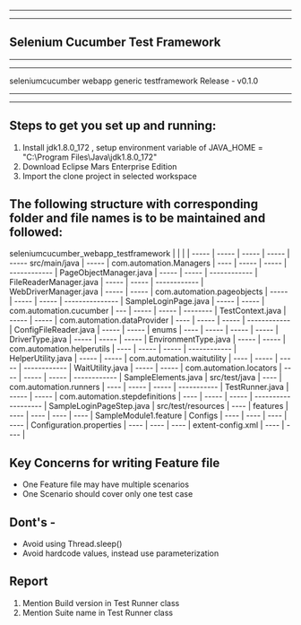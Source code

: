 **************************************************************************************************
**************************************************************************************************
## Selenium Cucumber Test Framework
**************************************************************************************************
**************************************************************************************************

seleniumcucumber webapp generic testframework
Release - v0.1.0

**************************************************************************************************
**************************************************************************************************

## Steps to get you set up and running:
1.  Install jdk1.8.0_172 , setup environment variable of JAVA_HOME = "C:\Program Files\Java\jdk1.8.0_172"
2.  Download Eclipse Mars Enterprise Edition
3.  Import the clone project in selected workspace

## The following structure with corresponding folder and file names is to be maintained and followed:

seleniumcucumber_webapp_testframework | | | |
----- | ----- | ----- | ----- | -----
src/main/java |	----- | com.automation.Managers | ---- |
----- | ----- | ------------ | PageObjectManager.java |
----- | ----- | ------------ | FileReaderManager.java |
----- | ----- | ------------ | WebDriverManager.java |
----- |	----- |	com.automation.pageobjects | ----- |
----- |	----- |	--------------- | SampleLoginPage.java |
----- | ----- | com.automation.cucumber | --- |
----- | ----- | -------- | TestContext.java |		<!-- Pico-Container managing WebdriverManager and pageObjectManager -->
----- | ----- |	com.automation.dataProvider | ---- |
----- | ----- |	------------ | ConfigFileReader.java |
----- | ----- | enums | ---- |
----- | ----- | ----- | DriverType.java |
----- | ----- | ----- | EnvironmentType.java |
----- | ----- |	com.automation.helperutils | ---- |
----- | ----- |	------------ | HelperUtility.java |
----- | ----- |	com.automation.waitutility | ---- |
----- | ----- |	------------ | WaitUtility.java |
----- | ----- |	com.automation.locators | ---- |
----- | ----- |	------------ | SampleElements.java |
src/test/java | ---- | com.automation.runners | ---- |
----- | ----- | ----------- | TestRunner.java |
----- | ----- | com.automation.stepdefinitions | ---- |
----- | ----- | ------------------- | SampleLoginPageStep.java |
src/test/resources | ---- | features | ---- |
---- | ---- | ---- | SampleModule1.feature |
Configs | ---- | ---- | ---- |
---- | Configuration.properties | ---- | ---- |
---- | extent-config.xml | ---- | ---- |

## Key Concerns for writing Feature file
* One Feature file may have multiple scenarios
* One Scenario should cover only one test case

## Dont's -

* Avoid using Thread.sleep()
* Avoid hardcode values, instead use parameterization

## Report
1. Mention Build version in Test Runner class
2. Mention Suite name in Test Runner class
